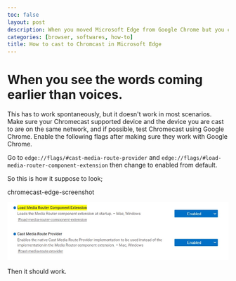 ```yaml
---
toc: false
layout: post
description: When you moved Microsoft Edge from Google Chrome but you can't cast to any chromecast.
categories: [browser, softwares, how-to]
title: How to cast to Chromcast in Microsoft Edge
---
```

# When you see the words coming earlier than voices.

This has to work spontaneously, but it doesn't work in most scenarios. Make sure your Chromecast supported device and the device you are cast to are on the same network, and if possible, test Chromecast using Google Chrome. Enable the following flags after making sure they work with Google Chrome.

Go to `edge://flags/#cast-media-route-provider` and `edge://flags/#load-media-router-component-extension` then change to enabled from default. 

So this is how it suppose to look;

chromecast-edge-screenshot

![Both are enabled](/images/chromecast-edge-screenshot.jpg)

Then it should work.